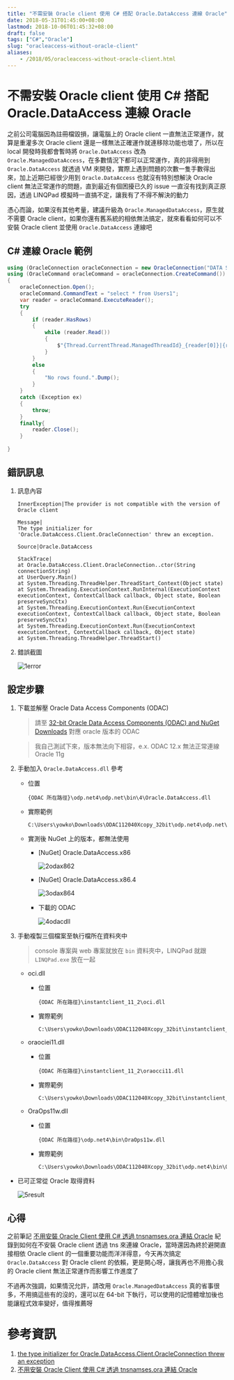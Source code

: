 ```yaml
---
title: "不需安裝 Oracle client 使用 C# 搭配 Oracle.DataAccess 連線 Oracle"
date: 2018-05-31T01:45:00+08:00
lastmod: 2018-10-06T01:45:32+08:00
draft: false
tags: ["C#","Oracle"]
slug: "oracleaccess-without-oracle-client"
aliases:
    - /2018/05/oracleaccess-without-oracle-client.html
---
```

# 不需安裝 Oracle client 使用 C# 搭配 Oracle.DataAccess 連線 Oracle
之前公司電腦因為註冊檔毀損，讓電腦上的 Oracle client 一直無法正常運作，就算是重灌多次 Oracle client 還是一樣無法正確運作就連移除功能也壞了，所以在 local 開發時我都會暫時將 `Oracle.DataAccess` 改為 `Oracle.ManagedDataAccess`，在多數情況下都可以正常運作，真的非得用到 `Oracle.DataAccess` 就透過 VM 來開發，實際上遇到問題的次數一隻手數得出來，加上近期已經很少用到 `Oracle.DataAccess` 也就沒有特別想解決 Oracle client 無法正常運作的問題，直到最近有個困擾已久的 issue 一直沒有找到真正原因，透過 LINQPad 模擬時一直搞不定，讓我有了不得不解決的動力

憑心而論，如果沒有其他考量，建議升級為 `Oracle.ManagedDataAccess`，原生就不需要 Oracle client，如果你還有舊系統的相依無法搞定，就來看看如何可以不安裝 Oracle client 並使用 `Oracle.DataAccess` 連線吧

## C# 連線 Oracle 範例

```cs
using (OracleConnection oracleConnection = new OracleConnection("DATA SOURCE=localhost:1521/xe;PASSWORD=password;PERSIST SECURITY INFO=True;USER ID=TEST"))
using (OracleCommand oracleCommand = oracleConnection.CreateCommand())
{
	oracleConnection.Open();
	oracleCommand.CommandText = "select * from Users1";
	var reader = oracleCommand.ExecuteReader();
	try
	{
		if (reader.HasRows)
		{
			while (reader.Read())
			{
				$"{Thread.CurrentThread.ManagedThreadId}_{reader[0]}|{reader[1]}|{reader[2]}".Dump();
			}
		}
		else
		{
			"No rows found.".Dump();
		}
	}
	catch (Exception ex)
	{
		throw;
	}
	finally{
		reader.Close();	
	}
	
}
```


## 錯訊訊息
1. 訊息內容
    ```    
    InnerException|The provider is not compatible with the version of Oracle client 

    Message|
    The type initializer for 'Oracle.DataAccess.Client.OracleConnection' threw an exception. 

    Source|Oracle.DataAccess 

    StackTrace|
    at Oracle.DataAccess.Client.OracleConnection..ctor(String connectionString)
    at UserQuery.Main()
    at System.Threading.ThreadHelper.ThreadStart_Context(Object state)
    at System.Threading.ExecutionContext.RunInternal(ExecutionContext executionContext, ContextCallback callback, Object state, Boolean preserveSyncCtx)
    at System.Threading.ExecutionContext.Run(ExecutionContext executionContext, ContextCallback callback, Object state, Boolean preserveSyncCtx)
    at System.Threading.ExecutionContext.Run(ExecutionContext executionContext, ContextCallback callback, Object state)
    at System.Threading.ThreadHelper.ThreadStart() 
    ``` 
3. 錯誤截圖
    
    ![1error](https://user-images.githubusercontent.com/3851540/40736952-00f94d48-6472-11e8-90d3-234abfd9f425.png)

## 設定步驟
1. 下載並解壓 Oracle Data Access Components (ODAC)
    
    > 請至 [32-bit Oracle Data Access Components (ODAC) and NuGet Downloads](http://www.oracle.com/technetwork/database/windows/downloads/utilsoft-087491.html) 對應 oracle 版本的 ODAC

    > 我自己測試下來，版本無法向下相容，e.x. ODAC 12.x 無法正常連線 Oracle 11g
2. 手動加入 `Oracle.DataAccess.dll` 參考
    - 位置
        
        ```
        {ODAC 所在路徑}\odp.net4\odp.net\bin\4\Oracle.DataAccess.dll
        ``` 
    - 實際範例
        
        ```
        C:\Users\yowko\Downloads\ODAC112040Xcopy_32bit\odp.net4\odp.net\bin\4\Oracle.DataAccess.dll
        ``` 
              
    - 實測後 NuGet 上的版本，都無法使用
        - [NuGet] Oracle.DataAccess.x86
            
            ![2odax862](https://user-images.githubusercontent.com/3851540/40736953-012dd8f6-6472-11e8-9fe7-42e8e5c50453.png)
        - [NuGet] Oracle.DataAccess.x86.4
            
            ![3odax864](https://user-images.githubusercontent.com/3851540/40736954-01629d8e-6472-11e8-992c-5bd18006f89b.png)
        - 下載的 ODAC
            
            ![4odacdll](https://user-images.githubusercontent.com/3851540/40736955-0192bdb6-6472-11e8-8f4b-08ef12151f0c.png)
3. 手動複製三個檔案至執行檔所在資料夾中
    > console 專案與 web 專案就放在 `bin` 資料夾中，LINQPad 就跟 `LINQPad.exe` 放在一起
    - oci.dll
        - 位置
            
            ```
            {ODAC 所在路徑}\instantclient_11_2\oci.dll
            ``` 
        - 實際範例
            
            ```
            C:\Users\yowko\Downloads\ODAC112040Xcopy_32bit\instantclient_11_2\oci.dll
            ``` 
    - oraociei11.dll
        - 位置
            
            ```
            {ODAC 所在路徑}\instantclient_11_2\oraocci11.dll
            ``` 
        - 實際範例
            
            ```
            C:\Users\yowko\Downloads\ODAC112040Xcopy_32bit\instantclient_11_2\oraocci11.dll
            ``` 
    - OraOps11w.dll
        - 位置
            
            ```
            {ODAC 所在路徑}\odp.net4\bin\OraOps11w.dll
            ``` 
        - 實際範例 
            
            ```
            C:\Users\yowko\Downloads\ODAC112040Xcopy_32bit\odp.net4\bin\OraOps11w.dll
            ``` 
* 已可正常從 Oracle 取得資料
    
    ![5result](https://user-images.githubusercontent.com/3851540/40736956-01c3dcb6-6472-11e8-9902-14ccc1378af7.png)

## 心得
之前筆記 [不用安裝 Oracle Client 使用 C# 透過 tnsnamses.ora 連結 Oracle](https://blog.yowko.com/2017/11/c-sharp-oracle-tns-without-client.html) 紀錄到如何在不安裝 Oracle client 透過 tns 來連線 Oracle，當時還因為終於避開直接相依 Oracle client 的一個重要功能而洋洋得意，今天再次搞定 `Oracle.DataAccess` 對 Oracle client 的依賴，更是開心呀，讓我再也不用擔心我的 Oracle client 無法正常運作而影響工作進度了

不過再次強調，如果情況允許，請改用 `Oracle.ManagedDataAccess` 真的省事很多，不用搞這些有的沒的，還可以在 64-bit 下執行，可以使用的記憶體增加後也能讓程式效率變好，值得推薦呀

# 參考資訊
1. [the type initializer for Oracle.DataAccess.Client.OracleConnection threw an exception](https://www.daniweb.com/programming/software-development/threads/372248/the-type-initializer-for-oracle-dataaccess-client-oracleconnection-threw-an-exception)
2. [不用安裝 Oracle Client 使用 C# 透過 tnsnamses.ora 連結 Oracle](https://blog.yowko.com/2017/11/c-sharp-oracle-tns-without-client.html)